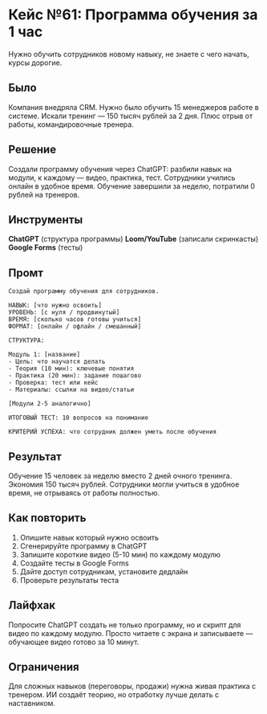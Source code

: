 # Кейс №61: Программа обучения за 1 час

Нужно обучить сотрудников новому навыку, не знаете с чего начать, курсы дорогие.

## Было

Компания внедряла CRM. Нужно было обучить 15 менеджеров работе в системе. Искали тренинг — 150 тысяч рублей за 2 дня. Плюс отрыв от работы, командировочные тренера.

## Решение

Создали программу обучения через ChatGPT: разбили навык на модули, к каждому — видео, практика, тест. Сотрудники учились онлайн в удобное время. Обучение завершили за неделю, потратили 0 рублей на тренеров.

## Инструменты

**ChatGPT** (структура программы)
**Loom/YouTube** (записали скринкасты)
**Google Forms** (тесты)

## Промт

```
Создай программу обучения для сотрудников.

НАВЫК: [что нужно освоить]
УРОВЕНЬ: [с нуля / продвинутый]
ВРЕМЯ: [сколько часов готовы учиться]
ФОРМАТ: [онлайн / офлайн / смешанный]

СТРУКТУРА:

Модуль 1: [название]
- Цель: что научатся делать
- Теория (10 мин): ключевые понятия
- Практика (20 мин): задание пошагово
- Проверка: тест или кейс
- Материалы: ссылки на видео/статьи

[Модули 2-5 аналогично]

ИТОГОВЫЙ ТЕСТ: 10 вопросов на понимание

КРИТЕРИЙ УСПЕХА: что сотрудник должен уметь после обучения
```

## Результат

Обучение 15 человек за неделю вместо 2 дней очного тренинга. Экономия 150 тысяч рублей. Сотрудники могли учиться в удобное время, не отрываясь от работы полностью.

## Как повторить

1. Опишите навык который нужно освоить
2. Сгенерируйте программу в ChatGPT
3. Запишите короткие видео (5-10 мин) по каждому модулю
4. Создайте тесты в Google Forms
5. Дайте доступ сотрудникам, установите дедлайн
6. Проверьте результаты теста

## Лайфхак

Попросите ChatGPT создать не только программу, но и скрипт для видео по каждому модулю. Просто читаете с экрана и записываете — обучающее видео готово за 10 минут.

## Ограничения

Для сложных навыков (переговоры, продажи) нужна живая практика с тренером. ИИ создаёт теорию, но отработку лучше делать с наставником.
